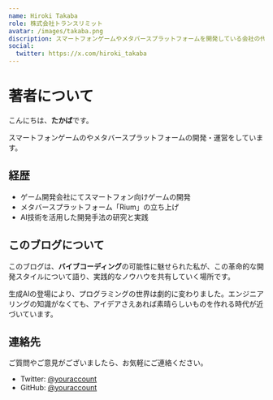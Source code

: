 ```yaml
---
name: Hiroki Takaba
role: 株式会社トランスリミット
avatar: /images/takaba.png
discription: スマートフォンゲームやメタバースプラットフォームを開発している会社の代表。このブログは生成AI時代のプログラミングやサービス開発について研究するブログです。
social:
  twitter: https://x.com/hiroki_takaba
---
```


# 著者について

こんにちは、**たかば**です。

スマートフォンゲームのやメタバースプラットフォームの開発・運営をしています。

## 経歴

- ゲーム開発会社にてスマートフォン向けゲームの開発
- メタバースプラットフォーム「Rium」の立ち上げ
- AI技術を活用した開発手法の研究と実践

## このブログについて

このブログは、**バイブコーディング**の可能性に魅せられた私が、この革命的な開発スタイルについて語り、実践的なノウハウを共有していく場所です。

生成AIの登場により、プログラミングの世界は劇的に変わりました。エンジニアリングの知識がなくても、アイデアさえあれば素晴らしいものを作れる時代が近づいています。

## 連絡先

ご質問やご意見がございましたら、お気軽にご連絡ください。

- Twitter: [@youraccount](https://twitter.com/youraccount)
- GitHub: [@youraccount](https://github.com/youraccount)